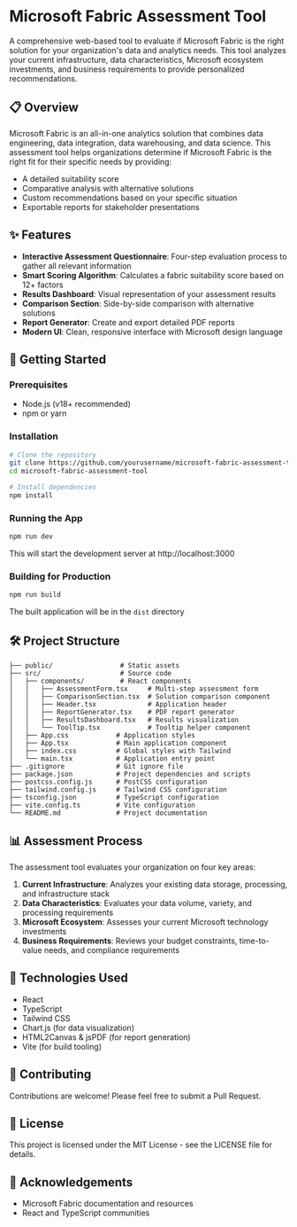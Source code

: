 # Microsoft Fabric Assessment Tool

A comprehensive web-based tool to evaluate if Microsoft Fabric is the right solution for your organization's data and analytics needs. This tool analyzes your current infrastructure, data characteristics, Microsoft ecosystem investments, and business requirements to provide personalized recommendations.

## 📋 Overview

Microsoft Fabric is an all-in-one analytics solution that combines data engineering, data integration, data warehousing, and data science. This assessment tool helps organizations determine if Microsoft Fabric is the right fit for their specific needs by providing:

- A detailed suitability score
- Comparative analysis with alternative solutions
- Custom recommendations based on your specific situation
- Exportable reports for stakeholder presentations

## ✨ Features

- **Interactive Assessment Questionnaire**: Four-step evaluation process to gather all relevant information
- **Smart Scoring Algorithm**: Calculates a fabric suitability score based on 12+ factors
- **Results Dashboard**: Visual representation of your assessment results
- **Comparison Section**: Side-by-side comparison with alternative solutions
- **Report Generator**: Create and export detailed PDF reports
- **Modern UI**: Clean, responsive interface with Microsoft design language

## 🚀 Getting Started

### Prerequisites
- Node.js (v18+ recommended)
- npm or yarn

### Installation

```bash
# Clone the repository
git clone https://github.com/yourusername/microsoft-fabric-assessment-tool.git
cd microsoft-fabric-assessment-tool

# Install dependencies
npm install
```

### Running the App

```bash
npm run dev
```

This will start the development server at http://localhost:3000

### Building for Production

```bash
npm run build
```

The built application will be in the `dist` directory

## 🛠️ Project Structure

```
├── public/                 # Static assets
├── src/                    # Source code
│   ├── components/         # React components
│   │   ├── AssessmentForm.tsx     # Multi-step assessment form
│   │   ├── ComparisonSection.tsx  # Solution comparison component
│   │   ├── Header.tsx             # Application header
│   │   ├── ReportGenerator.tsx    # PDF report generator
│   │   ├── ResultsDashboard.tsx   # Results visualization
│   │   └── ToolTip.tsx            # Tooltip helper component
│   ├── App.css            # Application styles
│   ├── App.tsx            # Main application component
│   ├── index.css          # Global styles with Tailwind
│   └── main.tsx           # Application entry point
├── .gitignore             # Git ignore file
├── package.json           # Project dependencies and scripts
├── postcss.config.js      # PostCSS configuration
├── tailwind.config.js     # Tailwind CSS configuration
├── tsconfig.json          # TypeScript configuration
├── vite.config.ts         # Vite configuration
└── README.md              # Project documentation
```

## 📊 Assessment Process

The assessment tool evaluates your organization on four key areas:

1. **Current Infrastructure**: Analyzes your existing data storage, processing, and infrastructure stack
2. **Data Characteristics**: Evaluates your data volume, variety, and processing requirements
3. **Microsoft Ecosystem**: Assesses your current Microsoft technology investments
4. **Business Requirements**: Reviews your budget constraints, time-to-value needs, and compliance requirements

## 🔧 Technologies Used

- React
- TypeScript
- Tailwind CSS
- Chart.js (for data visualization)
- HTML2Canvas & jsPDF (for report generation)
- Vite (for build tooling)

## 🤝 Contributing

Contributions are welcome! Please feel free to submit a Pull Request.

## 📄 License

This project is licensed under the MIT License - see the LICENSE file for details.

## 🙏 Acknowledgements

- Microsoft Fabric documentation and resources
- React and TypeScript communities
